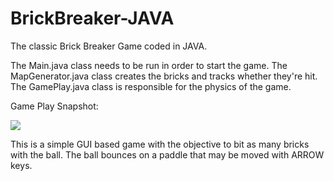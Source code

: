 # BrickBreaker-JAVA
The classic Brick Breaker Game coded in JAVA.

The Main.java class needs to be run in order to start the game.
The MapGenerator.java class creates the bricks and tracks whether they're hit. The GamePlay.java class is responsible for the physics of the game.

Game Play Snapshot:

![](https://user-images.githubusercontent.com/47673815/79040398-c7622480-7c05-11ea-923b-38a28be6b290.png)

This is a simple GUI based game with the objective to bit as many bricks with the ball. The ball bounces on a paddle that may be moved with ARROW keys.
